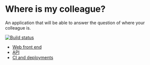# Where is my colleague?

An application that will be able to answer the question of where your colleague is.

[![Build status](https://ci.appveyor.com/api/projects/status/8spoaa25k6y41m3j/branch/master?svg=true)](https://ci.appveyor.com/project/st3v3nhunt/where-is-my-colleague)

* [Web front end](https://whereismycolleague.azurewebsites.net/)
* [API](https://where-is-fred.azurewebsites.net/)
* [CI and deployments](https://ci.appveyor.com/project/st3v3nhunt/where-is-my-colleague)
